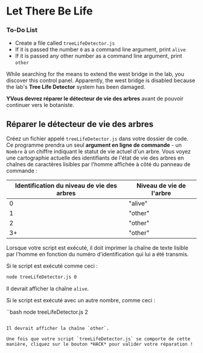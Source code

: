 # Let There Be Life

<div class="aside">
<h3>To-Do List</h3>
<ul>
  <li>Create a file called <code>treeLifeDetector.js</code></li>
  <li>If it is passed the number <code>0</code> as a command line argument, print <code>alive</code></li>
  <li>If it is passed any other number as a command line argument, print <code>other</code></li>
</ul>
</div>

While searching for the means to extend the west bridge in the lab, you discover this control panel. Apparently, the west bridge is disabled because the lab's **Tree Life Detector** system has been damaged.

**YVous devrez réparer le détecteur de vie des arbres** avant de pouvoir continuer vers le botaniste.

## Réparer le détecteur de vie des arbres

Créez un fichier appelé `treeLifeDetector.js` dans votre dossier de code. Ce programme prendra un seul **argument en ligne de commande** - un `Nombre` à un chiffre indiquant le statut de vie actuel d'un arbre. Vous voyez une cartographie actuelle des identifiants de l'état de vie des arbres en chaînes de caractères lisibles par l'homme affichée à côté du panneau de commande :

| Identification du niveau de vie des arbres | Niveau de vie de l'arbre |
| ------------------- | ----------- |
| 0 | "alive" |
| 1 | "other" |
| 2 | "other" |
| 3+ | "other" |

Lorsque votre script est exécuté, il doit imprimer la chaîne de texte lisible par l'homme en fonction du numéro d'identification qui lui a été transmis.

Si le script est exécuté comme ceci :

```bash
node treeLifeDetector.js 0
```

Il devrait afficher la chaîne `alive`.

Si le script est exécuté avec un autre nombre, comme ceci :

``bash
node treeLifeDetector.js 2
```

Il devrait afficher la chaîne `other`.

Une fois que votre script `treeLifeDetector.js` se comporte de cette manière, cliquez sur le bouton *HACK* pour valider votre réparation !
